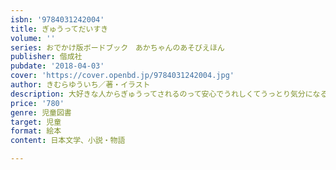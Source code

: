 ```yaml
---
isbn: '9784031242004'
title: ぎゅうってだいすき
volume: ''
series: おでかけ版ボードブック　あかちゃんのあそびえほん
publisher: 偕成社
pubdate: '2018-04-03'
cover: 'https://cover.openbd.jp/9784031242004.jpg'
author: きむらゆういち／著・イラスト
description: 大好きな人からぎゅうってされるのって安心でうれしくてうっとり気分になるものです。あのすてきな気持を絵本にしました。
price: '780'
genre: 児童図書
target: 児童
format: 絵本
content: 日本文学、小説・物語

---
```

